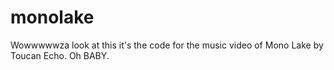# monolake
Wowwwwwza look at this it's the code for the music video of Mono Lake by Toucan Echo. Oh BABY.
